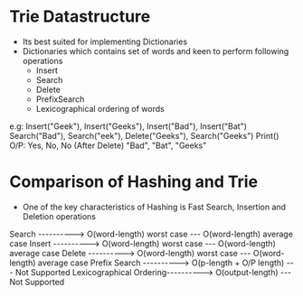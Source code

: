   # Trie Datastructure

  - Its best suited for implementing Dictionaries
  - Dictionaries which contains set of words and keen to perform following operations
    - Insert
    - Search
    - Delete
    - PrefixSearch
    - Lexicographical ordering of words
  
e.g: Insert("Geek"), Insert("Geeks"), Insert("Bad"), Insert("Bat")
     Search("Bad"), Search("eek"), Delete("Geeks"), Search("Geeks")
     Print()
O/P: Yes, No, No (After Delete)
     "Bad", "Bat", "Geeks"


# Comparison of Hashing and Trie

- One of the key characteristics of Hashing is Fast Search, Insertion and Deletion operations

Search                  ----------> O(word-length) worst case --- O(word-length) average case
Insert                  ----------> O(word-length) worst case --- O(word-length) average case
Delete                  ----------> O(word-length) worst case --- O(word-length) average case
Prefix Search           ----------> O(p-length + O/P length)  --- Not Supported
Lexicographical Ordering----------> O(output-length)          --- Not Supported